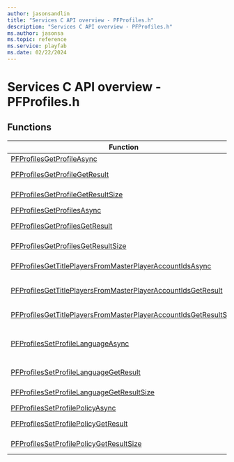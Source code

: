 ```yaml
---
author: jasonsandlin
title: "Services C API overview - PFProfiles.h"
description: "Services C API overview - PFProfiles.h"
ms.author: jasonsa
ms.topic: reference
ms.service: playfab
ms.date: 02/22/2024
---
```


# Services C API overview - PFProfiles.h

  
## Functions  

| Function | Description |  
| --- | --- |  
| [PFProfilesGetProfileAsync](functions/pfprofilesgetprofileasync.md) | Retrieves the entity's profile. |  
| [PFProfilesGetProfileGetResult](functions/pfprofilesgetprofilegetresult.md) | Gets the result of a successful PFProfilesGetProfileAsync call. |  
| [PFProfilesGetProfileGetResultSize](functions/pfprofilesgetprofilegetresultsize.md) | Get the size in bytes needed to store the result of a GetProfile call. |  
| [PFProfilesGetProfilesAsync](functions/pfprofilesgetprofilesasync.md) | Retrieves the entity's profile. |  
| [PFProfilesGetProfilesGetResult](functions/pfprofilesgetprofilesgetresult.md) | Gets the result of a successful PFProfilesGetProfilesAsync call. |  
| [PFProfilesGetProfilesGetResultSize](functions/pfprofilesgetprofilesgetresultsize.md) | Get the size in bytes needed to store the result of a GetProfiles call. |  
| [PFProfilesGetTitlePlayersFromMasterPlayerAccountIdsAsync](functions/pfprofilesgettitleplayersfrommasterplayeraccountidsasync.md) | Retrieves the title player accounts associated with the given master player account. |  
| [PFProfilesGetTitlePlayersFromMasterPlayerAccountIdsGetResult](functions/pfprofilesgettitleplayersfrommasterplayeraccountidsgetresult.md) | Gets the result of a successful PFProfilesGetTitlePlayersFromMasterPlayerAccountIdsAsync call. |  
| [PFProfilesGetTitlePlayersFromMasterPlayerAccountIdsGetResultSize](functions/pfprofilesgettitleplayersfrommasterplayeraccountidsgetresultsize.md) | Get the size in bytes needed to store the result of a GetTitlePlayersFromMasterPlayerAccountIds call. |  
| [PFProfilesSetProfileLanguageAsync](functions/pfprofilessetprofilelanguageasync.md) | Updates the entity's language. The precedence hierarchy for communication to the player is Title Player Account language, Master Player Account language, and then title default language if the first two aren't set or supported. |  
| [PFProfilesSetProfileLanguageGetResult](functions/pfprofilessetprofilelanguagegetresult.md) | Gets the result of a successful PFProfilesSetProfileLanguageAsync call. |  
| [PFProfilesSetProfileLanguageGetResultSize](functions/pfprofilessetprofilelanguagegetresultsize.md) | Get the size in bytes needed to store the result of a SetProfileLanguage call. |  
| [PFProfilesSetProfilePolicyAsync](functions/pfprofilessetprofilepolicyasync.md) | Sets the profiles access policy |  
| [PFProfilesSetProfilePolicyGetResult](functions/pfprofilessetprofilepolicygetresult.md) | Gets the result of a successful PFProfilesSetProfilePolicyAsync call. |  
| [PFProfilesSetProfilePolicyGetResultSize](functions/pfprofilessetprofilepolicygetresultsize.md) | Get the size in bytes needed to store the result of a SetProfilePolicy call. |  
